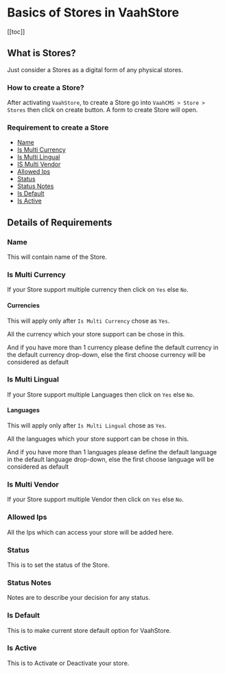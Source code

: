# Basics of Stores in VaahStore

[[toc]]

## What is Stores?

Just consider a Stores as a digital form of any physical stores.

### How to create a Store?

After activating `VaahStore`, to create a Store go into `VaahCMS > Store > Stores` then click on create button. A form to create Store will open.

### Requirement to create a Store

- [Name](#Name)
- [Is Multi Currency](#is-multi-currency)
- [Is Multi Lingual](#is-multi-lingual)
- [IS Multi Vendor](#is-multi-vendor)
- [Allowed Ips](#allowed-ips)
- [Status](#status)
- [Status Notes](#status-notes)
- [Is Default](#is-default)
- [Is Active](#is-active)

## Details of Requirements

### Name 

This will contain name of the Store.

### Is Multi Currency

If your Store support multiple currency then click on `Yes` else `No`.

#### Currencies

This will apply only after `Is Multi Currency` chose as `Yes`.

All the currency which your store support can be chose in this.

And if you have more than 1 currency please define the default currency in the default currency drop-down, else the first choose currency will be considered as default

### Is Multi Lingual

If your Store support multiple Languages then click on `Yes` else `No`.

#### Languages

This will apply only after `Is Multi Lingual` chose as `Yes`.

All the languages which your store support can be chose in this.

And if you have more than 1 languages please define the default language in the default language drop-down, else the first choose language will be considered as default

### Is Multi Vendor

If your Store support multiple Vendor then click on `Yes` else `No`.

### Allowed Ips

All the Ips which can access your store will be added here.

### Status

This is to set the status of the Store.

### Status Notes

Notes are to describe your decision for any status.

### Is Default

This is to make current store default option for VaahStore.

### Is Active

This is to Activate or Deactivate your store.